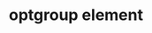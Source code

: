 ---
{
  "title": "optgroup element",
  "description": "The optgroup element represents a group of option elements with a common label.",
  "category": "html",
  "keywords": "optgroup element",
  "last_test_date": "2019-08-02",
  "test_results_url": "https://a11ysupport.io/tech/html/optgroup_element",
  "test_url": "https://a11ysupport.io/tech/html/optgroup_element",
  "notes_by_num": {
    "1": "Didn't convey its name",
    "2": "Didn't convey its role",
    "3": "Didn't convey the boundaries of the element",
    "4": "HTML select element test: only conveyed when the pressing up or down arrows while the listbox is closed"
  },
  "stats": {
    "dragon_win": {
      "chrome": {
        "75": "y"
      }
    },
    "jaws": {
      "chrome": {
        "92": "n #1 #2 #3"
      },
      "edge": {
        "92": "n #1 #2 #3"
      },
      "ie": {
        "11": "u #4"
      },
      "firefox": {
        "73": "y"
      }
    },
    "narrator": {
      "edge": {
        "44": "a #1"
      }
    },
    "nvda": {
      "chrome": {
        "92": "n #1 #2 #3"
      },
      "edge": {
        "92": "n #1 #2 #3"
      },
      "firefox": {
        "73": "y"
      }
    },
    "orca": {
      "firefox": {
        "73": "n #1 #2 #3"
      }
    },
    "talkback": {
      "and_chr": {
        "80": "a #2 #3"
      }
    },
    "va_and": {
      "and_chr": {
        "77": "y"
      }
    },
    "vo_ios": {
      "ios_saf": {
        "13.3.1": "a #2 #3"
      }
    },
    "vo_macos": {
      "safari": {
        "13.0.5": "a #2 #3"
      }
    },
    "vc_ios": {
      "ios_saf": {
        "13.0": "y"
      }
    },
    "vc_macos": {
      "safari": {
        "13.0.2": "y"
      }
    },
    "wsr": {
      "edge": {
        "44": "y"
      },
      "chrome": {
        "77": "y"
      }
    }
  },
  "links": {
    "JAWS bug": "https://github.com/FreedomScientific/VFO-standards-support/issues/46",
    "Chrome bug": "https://bugs.chromium.org/p/chromium/issues/detail?id=817579",
    "NVDA bug": "https://github.com/nvaccess/nvda/issues/10034",
    "WHATWG HTML spec for the optgroup element": "https://html.spec.whatwg.org/multipage/form-elements.html#the-optgroup-element",
    "HTML AAM for the optgroup element": "https://w3c.github.io/html-aam/#el-optgroup"
  }
}
---